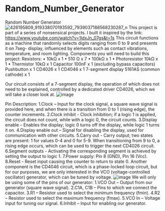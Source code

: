 # Random_Number_Generator
Random Number Generator
![426195809_919338070193592_7939037188568230287_n](https://github.com/Wneq1/Random_Number_Generator/assets/127328405/0b00f99c-bdb6-48a3-b5a8-f25ea270181f)
This project is part of a series of nonsensical projects. I built it inspired by the link:
https://www.youtube.com/watch?v=1ldxJn_07gs&t=1s
This circuit functions as a machine that randomly selects digits ranging from 0 to 9 and presents it on 7seg- display, influenced by elements such as contact vibrations, temperature, and room lighting.
Components you will need to build this project:
Resistors:
• 10kΩ x 1
• 510 Ω x 7
• 100kΩ x 1
• Photoresistor 10kΩ x 1
• Thermistor 10kΩ x 1
Capacitor 100nF x 1 (excluding bypass capacitors)
Pushbutton x 1
CD4026 x 1
CD4046 x 1
7-segment display 5161AS (common cathode) x 1

Our circuit consists of a 7-segment display, the operation of which does not need to be explained, controlled by a dedicated driver CD4026, which we will take a closer look at.
![image](https://github.com/Wneq1/Random_Number_Generator/assets/127328405/871ee40a-6808-4212-b1c8-4fc71f60851a)

Pin Description:
1.Clock – Input for the clock signal, a square wave signal is provided here, and when there is a transition from 0 to 1 (rising edge), the counter increments.
2.Clock inhibit - Clock inhibition; if a logic 1 is applied, the circuit does not count, while with a logic 0, the circuit counts.
3.Display enable – Enables the display; logic 0 turns off the display, while logic 1 turns it on.
4.Display enable out – Signal for disabling the display, used for communication with other circuits.
5.Carry out - Carry output; two states are present: 1 for values 0-4 and 0 for 5-9. When transitioning from 9 to 0, a rising edge occurs, which can be used to trigger the next CD4026 circuit.
6.Segment outputs - Activating the corresponding segment is achieved by setting the output to logic 1.
7.Power supply: Pin 8 (GND), Pin 16 (Vcc).
8.Reset - Reset input causing the counter to return to state 0.
Another component is the CD4046 circuit, which is a phase-locked loop circuit, but for our purposes, we are only interested in the VCO (voltage-controlled oscillator) generator, which can be tuned by voltage.
![image](https://github.com/Wneq1/Random_Number_Generator/assets/127328405/e8bb6159-6640-4ed0-a30c-75c33f0544c4)
We will only be using some of the pins of our generator:
1.VCO Out – Output from our generator (square wave signal).
2.C1A, C1B – Pins to which we connect the capacitor.
3.R1 – Resistor used to select the minimum frequency (fmin).
4.R2 – Resistor used to select the maximum frequency (fmax).
5.VCO In – Voltage input for tuning our signal.
6.Inhibit – Input for enabling our generator.
